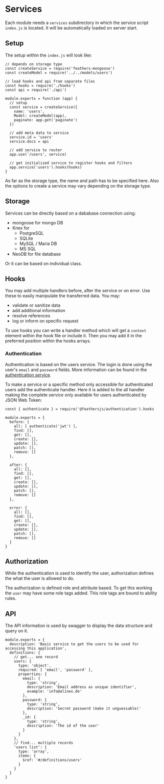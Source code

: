 # Services

Each module needs a `services` subdirectory in which the service script `index.js` is located.
It will be automatically loaded on server start.

## Setup

The setup within the `index.js` will look like:

    // depends on storage type
    const createService = require('feathers-mongoose') 
    const createModel = require('../../models/users')
    
    // load hooks and api from separate files
    const hooks = require('./hooks')
    const api = require('./api')

    module.exports = function (app) {
      // setup
      const service = createService({
        name: 'users',
        Model: createModel(app),
        paginate: app.get('paginate')
      })

      // add meta data to service
      service.id = 'users'
      service.docs = api

      // add service to router
      app.use('/users', service)

      // get initialized service to register hooks and filters
      app.service('users').hooks(hooks)
    }

As far as the storage type, the name and path has to be specified here. Also the options to create a service may vary
depending on the storage type.

## Storage

Services can be directly based on a dababase connection using:

- mongoose for mongo DB
- Knex for 
  - PostgreSQL
  - SQLite
  - MySQL / Maria DB
  - MS SQL
- NeoDB for file database

Or it can be based on individual class.

## Hooks

You may add multiple handlers before, after the service or on error. Use these to easily manipulate the transferred data.
You may:
- validate or sanitize data
- add additional information
- resolve references
- log or inform on specific request

To use hooks you can write a handler method which will get a `context` element within the hook file or include it.
Then you may add it in the preferred position within the hooks arrays.

### Authentication

Authentication is based on the users service. The login is done using the user's `email` and `password` fields. More information can be found in the [authentication service](../services/authentication.md).

To make a service or a specific method only accessible for authenticated users add the authenticate handler. Here it is added to the all handler making the complete service only available for users authenticated by JSON Web Token:

    const { authenticate } = require('@feathersjs/authentication').hooks
 
    module.exports = {
      before: {
        all: [ authenticate('jwt') ],
        find: [],
        get: [],
        create: [],
        update: [],
        patch: [],
        remove: []
      },

      after: {
        all: [],
        find: [],
        get: [],
        create: [],
        update: [],
        patch: [],
        remove: []
      },

      error: {
        all: [],
        find: [],
        get: [],
        create: [],
        update: [],
        patch: [],
        remove: []
      }
    }

## Authorization

While the authentication is used to identify the user, authorization defines the what the user is allowed to do.

The authorization is defined role and attribute based. To get this working the `user` may have some role tags added. This role tags are bound to ability rules.








## API

The API information is used by swagger to display the data structure and query on it.

    module.exports = {
      description: 'Basic service to get the users to be used for accessing this application',
      definitions: {
        // get... one record
        users: {
          type: 'object',
          required: [ 'email', 'password' ],
          properties: {
            email: {
              type: 'string',
              description: 'Email address as unique identifier',
              example: 'info@alinex.de'
            },
            password: {
              type: 'string',
              description: 'Secret password (make it unguessable)'
            },
            _id: {
              type: 'string',
              description: 'The id of the user'
            }
          }
        },
        // find... multiple records
        'users list': {
          type: 'array',
          items: {
            $ref: '#/definitions/users'
          }
        }
      }
    }
